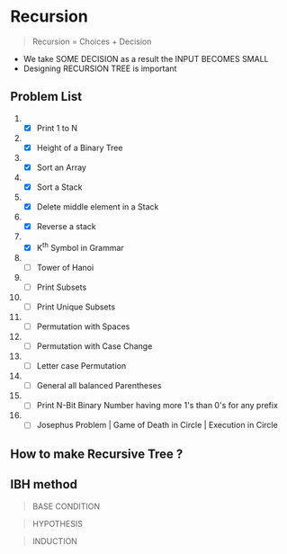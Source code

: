 # Recursion #

> Recursion = Choices + Decision

* We take SOME DECISION as a result the INPUT BECOMES SMALL
* Designing RECURSION TREE is important

## Problem List ## 

1. - [x] Print 1 to N
2. - [x] Height of a Binary Tree
3. - [x] Sort an Array
4. - [x] Sort a Stack
5. - [x] Delete middle element in a Stack
6. - [x] Reverse a stack
7. - [x] K<sup>th</sup> Symbol in Grammar
8. - [ ] Tower of Hanoi
9. - [ ] Print Subsets
10. - [ ]  Print Unique Subsets
11. - [ ]  Permutation with Spaces
12. - [ ]  Permutation with Case Change
13. - [ ]  Letter case Permutation
14. - [ ]  General all balanced Parentheses
15. - [ ]  Print N-Bit Binary Number having more 1's than 0's for any prefix
16. - [ ]  Josephus Problem | Game of Death in Circle | Execution in Circle

## How to make Recursive Tree ? ##

## IBH method ##

> BASE CONDITION

> HYPOTHESIS
 
> INDUCTION
